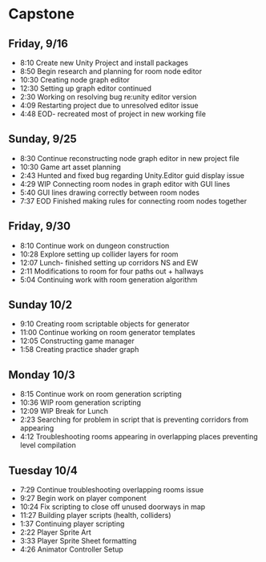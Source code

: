 # Capstone

## Friday, 9/16

*  8:10 Create new Unity Project and install packages
*  8:50 Begin research and planning for room node editor
*  10:30 Creating node graph editor
* 12:30 Setting up graph editor continued
* 2:30 Working on resolving bug re:unity editor version
* 4:09 Restarting project due to unresolved editor issue
* 4:48 EOD- recreated most of project in new working file

## Sunday, 9/25

* 8:30 Continue reconstructing node graph editor in new project file
* 10:30 Game art asset planning
* 2:43 Hunted and fixed bug regarding Unity.Editor guid display issue
* 4:29 WIP Connecting room nodes in graph editor with GUI lines
* 5:40 GUI lines drawing correctly between room nodes
* 7:37 EOD Finished making rules for connecting room nodes together

## Friday, 9/30

* 8:10 Continue work on dungeon construction
* 10:28 Explore setting up collider layers for room
* 12:07 Lunch- finished setting up corridors NS and EW
* 2:11 Modifications to room for four paths out + hallways
* 5:04 Continuing work with room generation algorithm

## Sunday 10/2 
* 9:10 Creating room scriptable objects for generator
* 11:00 Continue working on room generator templates
* 12:05 Constructing game manager
* 1:58 Creating practice shader graph

## Monday 10/3
* 8:15 Continue work on room generation scripting
* 10:36 WIP room generation scripting
* 12:09 WIP Break for Lunch
* 2:23 Searching for problem in script that is preventing corridors from appearing
* 4:12 Troubleshooting rooms appearing in overlapping places preventing level compilation

## Tuesday 10/4
* 7:29 Continue troubleshooting overlapping rooms issue
* 9:27 Begin work on player component
* 10:24 Fix scripting to close off unused doorways in map
* 11:27 Building player scripts (health, colliders)
* 1:37 Continuing player scripting
* 2:22 Player Sprite Art
* 3:33 Player Sprite Sheet formatting
* 4:26 Animator Controller Setup

